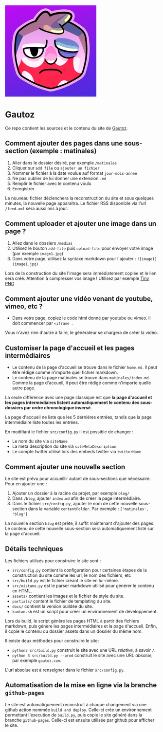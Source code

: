 ![Gautoz logo](assets/social.jpg)

# Gautoz

Ce repo contient les sources et le contenu du site de [Gautoz](https://twitter.com/gautoz). 

## Comment ajouter des pages dans une sous-section (exemple : matinales)

1. Aller dans le dossier désiré, par exemple `/matinales`
2. Cliquer sur `add file` ou `ajouter un fichier`
3. Nommer le fichier à la date voulue auf format `jour-mois-année`
4. Ne pas oublier de lui donner une extension `.md`
5. Remplir le fichier avec le contenu voulu
6. Enregistrer

Le nouveau fichier déclenchera la reconstruction du site et sous quelques minutes, la nouvelle page apparaîtra. Le fichier RSS disponible via l'url `/feed.xml` sera aussi mis à jour.

## Comment uploader et ajouter une image dans un page ?
 
1. Allez dans le dossiers `/medias` 
2. Utilisez le bouton `add-file` puis `upload-file` pour envoyer votre image (par exemple `image1.jpg`)
2. Dans votre page, utilisez la syntaxe markdown pour l'ajouter : `![image1](image1.jpg)`

Lors de la construction du site l'image sera immédiatement copiée et le lien sera créé. Attention à compresser vos image ! Utilisez par exemple [Tiny PNG](https://tinypng.com/)

## Comment ajouter une vidéo venant de youtube, vimeo, etc ?

- Dans votre page, copiez le code html donné par youtube ou vimeo. Il doit commencer par `<iframe `.

Vous n'avez rien d'autre à faire, le générateur se chargera de créer la vidéo.

## Customiser la page d'accueil et les pages intermédiaires

- Le contenu de la page d'accueil se trouve dans le fichier `home.md`. Il peut être rédigé comme n'importe quel fichier markdown.
- Le contenu de la page matinales se trouve dans `matinales/index.md`. Comme la page d'accueil, il peut être rédigé comme n'importe quelle autre page.

La seule différence avec une page classique est que **la page d'accueil et les pages intermédiaires listent automatiquement le contenu des sous-dossiers par ordre chronologique inversé**.

La page d'accueil ne liste que les 5 dernières entrées, tandis que la page intermédiaire liste toutes les entrées.

En modifiant le fichier `src/config.py` il est possible de changer :

- Le nom du site via `siteName`
- La meta description du site via `siteMetaDescription`
- Le compte twitter utilisé lors des embeds twitter via `twitterName`

## Comment ajouter une nouvelle section 

Le site est prévu pour accueillir autant de sous-sections que nécessaire. Pour en ajouter une :

1. Ajouter un dossier à la racine du projet, par exemple `blog/`
2. Dans `/blog`, ajouter `index.md` afin de créer la page intermédiaire.
3. Dans le fichier `src/config.py`, ajouter le nom de cette nouvelle sous-section dans la variable `contentFolder`. Par exemple : `['matinales', 'blog']`

La nouvelle section `blog` est prête, il suffit maintenant d'ajouter des pages. Le contenu de cette nouvelle sous-section sera automatiquement listé sur la page d'accueil.

## Détails techniques

Les fichiers utilisés pour construire le site sont :

- `src/config.py` contient la configuration pour certaines étapes de la construction du site comme les url, le nom des fichiers, etc
- `src/build.py` est le fichier créant le site en lui-même.
- `src/mistune.py` est le parser markdown utilisé pour générer le contenu en HTML.
- `assets/` contient les images et le fichier de style du site.
- `partials/` content le fichier de templating du site.
- `docs/` contient la version buildée du site.
- `kantan.sh` est un script pour créer un environnement de développement.

Lors du build, le script génère les pages HTML à partir des fichiers markdown, puis génère les pages intermédiaires et la page d'accueil. Enfin, il copie le contenu du dossier assets dans un dossier du même nom.

Il existe deux méthodes pour construire le site:

- `python3 src/build.py` construit le site avec une URL _relative_, à savoir `/`.
- `python 3 src/build.py --prod` construit le site avec une URL _absolue_, par exemple `gautoz.com`.

L'url absolue est à renseigner dans le fichier `src/config.py`.

## Automatisation de la mise en ligne via la branche `github-pages`

Le site est automatiquement reconstruit à chaque changement via une github action nommée `build and deploy`. Celle-ci crée un environnement permettant l'execution de `build.py`, puis copie le site généré dans la branche `github-pages`. Celle-ci est ensuite utilisée par github pour afficher le site.
